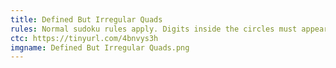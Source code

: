 ```yaml
---
title: Defined But Irregular Quads
rules: Normal sudoku rules apply. Digits inside the circles must appear in the surrounding cells. Digit in columns 1, 5, and 9 indicate the column where the 1 5, and 9 respectively can be found in its row - a 3 in column 1 means the 1 for that row is in its column 3. Regions are irregular.
ctc: https://tinyurl.com/4bnvys3h
imgname: Defined But Irregular Quads.png
---
```

